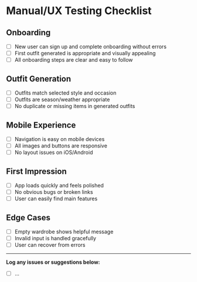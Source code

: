 # Manual/UX Testing Checklist

## Onboarding
- [ ] New user can sign up and complete onboarding without errors
- [ ] First outfit generated is appropriate and visually appealing
- [ ] All onboarding steps are clear and easy to follow

## Outfit Generation
- [ ] Outfits match selected style and occasion
- [ ] Outfits are season/weather appropriate
- [ ] No duplicate or missing items in generated outfits

## Mobile Experience
- [ ] Navigation is easy on mobile devices
- [ ] All images and buttons are responsive
- [ ] No layout issues on iOS/Android

## First Impression
- [ ] App loads quickly and feels polished
- [ ] No obvious bugs or broken links
- [ ] User can easily find main features

## Edge Cases
- [ ] Empty wardrobe shows helpful message
- [ ] Invalid input is handled gracefully
- [ ] User can recover from errors

---

**Log any issues or suggestions below:**

- [ ] ... 